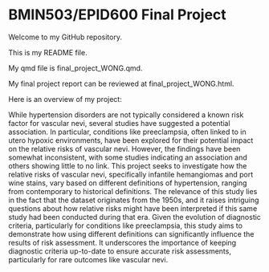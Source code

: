 # BMIN503/EPID600 Final Project

Welcome to my GitHub repository. 

This is my README file.

My qmd file is final_project_WONG.qmd.

My final project report can be reviewed at final_project_WONG.html.

Here is an overview of my project:

While hypertension disorders are not typically considered a known risk factor for vascular nevi, several studies have suggested a potential association. In particular, conditions like preeclampsia, often linked to in utero hypoxic environments, have been explored for their potential impact on the relative risks of vascular nevi. However, the findings have been somewhat inconsistent, with some studies indicating an association and others showing little to no link. This project seeks to investigate how the relative risks of vascular nevi, specifically infantile hemangiomas and port wine stains, vary based on different definitions of hypertension, ranging from contemporary to historical definitions. The relevance of this study lies in the fact that the dataset originates from the 1950s, and it raises intriguing questions about how relative risks might have been interpreted if this same study had been conducted during that era. Given the evolution of diagnostic criteria, particularly for conditions like preeclampsia, this study aims to demonstrate how using different definitions can significantly influence the results of risk assessment. It underscores the importance of keeping diagnostic criteria up-to-date to ensure accurate risk assessments, particularly for rare outcomes like vascular nevi.


